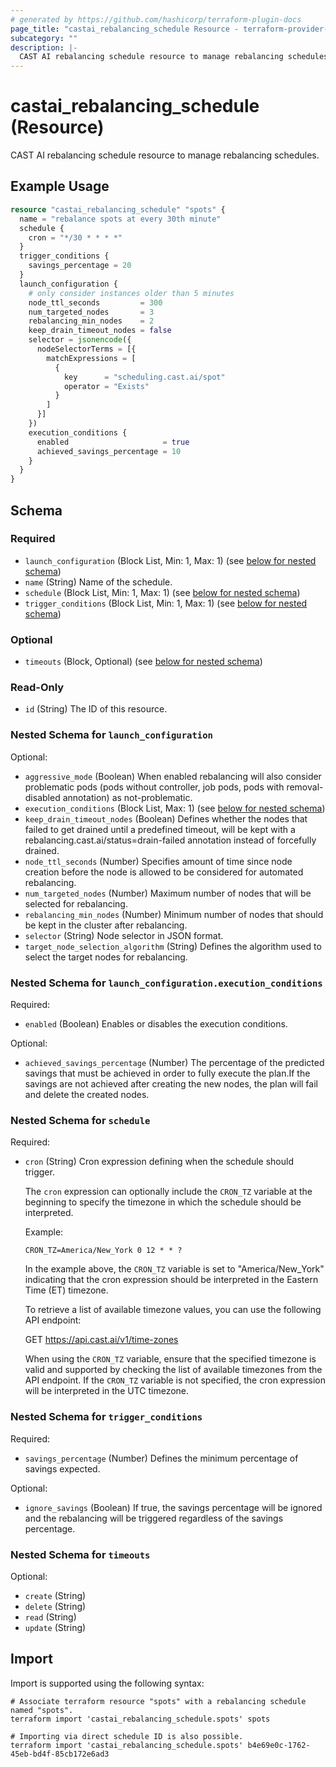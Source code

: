 ```yaml
---
# generated by https://github.com/hashicorp/terraform-plugin-docs
page_title: "castai_rebalancing_schedule Resource - terraform-provider-castai"
subcategory: ""
description: |-
  CAST AI rebalancing schedule resource to manage rebalancing schedules.
---
```


# castai_rebalancing_schedule (Resource)

CAST AI rebalancing schedule resource to manage rebalancing schedules.

## Example Usage

```terraform
resource "castai_rebalancing_schedule" "spots" {
  name = "rebalance spots at every 30th minute"
  schedule {
    cron = "*/30 * * * *"
  }
  trigger_conditions {
    savings_percentage = 20
  }
  launch_configuration {
    # only consider instances older than 5 minutes
    node_ttl_seconds         = 300
    num_targeted_nodes       = 3
    rebalancing_min_nodes    = 2
    keep_drain_timeout_nodes = false
    selector = jsonencode({
      nodeSelectorTerms = [{
        matchExpressions = [
          {
            key      = "scheduling.cast.ai/spot"
            operator = "Exists"
          }
        ]
      }]
    })
    execution_conditions {
      enabled                     = true
      achieved_savings_percentage = 10
    }
  }
}
```

<!-- schema generated by tfplugindocs -->
## Schema

### Required

- `launch_configuration` (Block List, Min: 1, Max: 1) (see [below for nested schema](#nestedblock--launch_configuration))
- `name` (String) Name of the schedule.
- `schedule` (Block List, Min: 1, Max: 1) (see [below for nested schema](#nestedblock--schedule))
- `trigger_conditions` (Block List, Min: 1, Max: 1) (see [below for nested schema](#nestedblock--trigger_conditions))

### Optional

- `timeouts` (Block, Optional) (see [below for nested schema](#nestedblock--timeouts))

### Read-Only

- `id` (String) The ID of this resource.

<a id="nestedblock--launch_configuration"></a>
### Nested Schema for `launch_configuration`

Optional:

- `aggressive_mode` (Boolean) When enabled rebalancing will also consider problematic pods (pods without controller, job pods, pods with removal-disabled annotation) as not-problematic.
- `execution_conditions` (Block List, Max: 1) (see [below for nested schema](#nestedblock--launch_configuration--execution_conditions))
- `keep_drain_timeout_nodes` (Boolean) Defines whether the nodes that failed to get drained until a predefined timeout, will be kept with a rebalancing.cast.ai/status=drain-failed annotation instead of forcefully drained.
- `node_ttl_seconds` (Number) Specifies amount of time since node creation before the node is allowed to be considered for automated rebalancing.
- `num_targeted_nodes` (Number) Maximum number of nodes that will be selected for rebalancing.
- `rebalancing_min_nodes` (Number) Minimum number of nodes that should be kept in the cluster after rebalancing.
- `selector` (String) Node selector in JSON format.
- `target_node_selection_algorithm` (String) Defines the algorithm used to select the target nodes for rebalancing.

<a id="nestedblock--launch_configuration--execution_conditions"></a>
### Nested Schema for `launch_configuration.execution_conditions`

Required:

- `enabled` (Boolean) Enables or disables the execution conditions.

Optional:

- `achieved_savings_percentage` (Number) The percentage of the predicted savings that must be achieved in order to fully execute the plan.If the savings are not achieved after creating the new nodes, the plan will fail and delete the created nodes.



<a id="nestedblock--schedule"></a>
### Nested Schema for `schedule`

Required:

- `cron` (String) Cron expression defining when the schedule should trigger.

  The `cron` expression can optionally include the `CRON_TZ` variable at the beginning to specify the timezone in which the schedule should be interpreted.

  Example:
  ```plaintext
  CRON_TZ=America/New_York 0 12 * * ?
  ```
  In the example above, the `CRON_TZ` variable is set to "America/New_York" indicating that the cron expression should be interpreted in the Eastern Time (ET) timezone.

  To retrieve a list of available timezone values, you can use the following API endpoint:

  GET https://api.cast.ai/v1/time-zones

  When using the `CRON_TZ` variable, ensure that the specified timezone is valid and supported by checking the list of available timezones from the API endpoint.  If the `CRON_TZ` variable is not specified, the cron expression will be interpreted in the UTC timezone.


<a id="nestedblock--trigger_conditions"></a>
### Nested Schema for `trigger_conditions`

Required:

- `savings_percentage` (Number) Defines the minimum percentage of savings expected.

Optional:

- `ignore_savings` (Boolean) If true, the savings percentage will be ignored and the rebalancing will be triggered regardless of the savings percentage.


<a id="nestedblock--timeouts"></a>
### Nested Schema for `timeouts`

Optional:

- `create` (String)
- `delete` (String)
- `read` (String)
- `update` (String)

## Import

Import is supported using the following syntax:

```shell
# Associate terraform resource "spots" with a rebalancing schedule named "spots".
terraform import 'castai_rebalancing_schedule.spots' spots

# Importing via direct schedule ID is also possible.
terraform import 'castai_rebalancing_schedule.spots' b4e69e0c-1762-45eb-bd4f-85cb172e6ad3
```
